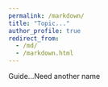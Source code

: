 ```yaml
---
permalink: /markdown/
title: "Topic..."
author_profile: true
redirect_from: 
  - /md/
  - /markdown.html
---
```


Guide...Need another name